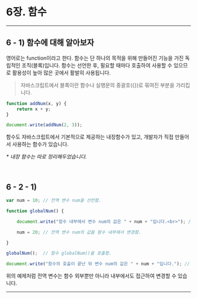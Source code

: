 # 6장. 함수

***

## 6 - 1) 함수에 대해 알아보자

영어로는 function이라고 한다. 함수는 단 하나의 목적을 위해 만들어진 기능을 가진 독립적인 조직(블록)입니다. 함수는 선언한 후, 필요할 때마다 호출하여 사용할 수 있으므로 활용성이 높아 많은 곳에서 활발히 사용됩니다.

<blockquote>자바스크립트에서 블록이란 함수나 실행문의 중괄호({})로 묶여진 부분을 가리킵니다.</blockquote>

```javascript
function addNum(x, y) {
    return x + y;
}

document.write(addNum(2, 3));
```

함수도 자바스크립트에서 기본적으로 제공하는 내장함수가 있고, 개발자가 직접 만들어서 사용하는 함수가 있습니다.

_* 내장 함수는 따로 정리해두었습니다._

<br/>

## 6 - 2 - 1)

```javascript
var num = 10; // 전역 변수 num을 선언함.

function globalNum() {

    document.write("함수 내부에서 변수 num의 값은 " + num + "입니다.<br>"); // 10

    num = 20; // 전역 변수 num의 값을 함수 내부에서 변경함.

}

globalNum();  // 함수 globalNum()을 호출함.

document.write("함수의 호출이 끝난 뒤 변수 num의 값은 " + num + "입니다."); // 20
```

위의 예제처럼 전역 변수는 함수 외부뿐만 아니라 내부에서도 접근하여 변경할 수 있습니다. 










***
